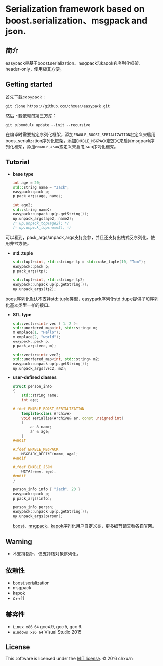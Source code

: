 Serialization framework based on boost.serialization、msgpack and json.
===============================================

## 简介

[easypack][1]是基于[boost.serialization][2]、[msgpack][3]和[kapok][4]的序列化框架，header-only，使用极其方便。

## Getting started
首先下载easypack：

    git clone https://github.com/chxuan/easypack.git

然后下载依赖的第三方库：

    git submodule update --init --recursive
    
在编译时需要指定序列化框架，添加`ENABLE_BOOST_SERIALIZATION`宏定义来启用boost.serialization序列化框架，添加`ENABLE_MSGPACK`宏定义来启用msgpack序列化框架，添加`ENABLE_JSON`宏定义来启用json序列化框架。

## Tutorial
    
 * **base type**

    ```cpp
    int age = 20;
    std::string name = "Jack";
    easypack::pack p;
    p.pack_args(age, name);
    
    int age2;
    std::string name2;
    easypack::unpack up(p.getString());
    up.unpack_args(age2, name2); 
    /* up.unpack_top(age2); */
    /* up.unpack_top(name2); */
    ```  
可以看到，pack_args/unpack_args支持变参，并且还支持出栈式反序列化，使用非常方便。

 * **std::tuple**

    ```cpp
    std::tuple<int, std::string> tp = std::make_tuple(10, "Tom");
    easypack::pack p;
    p.pack_args(tp);

    std::tuple<int, std::string> tp2;
    easypack::unpack up(p.getString());
    up.unpack_args(tp2);
    ```  
boost序列化默认不支持std::tuple类型，easypack序列化std::tuple提供了和序列化基本类型一样的接口。

 * **STL type**

    ```cpp
    std::vector<int> vec { 1, 2 };
    std::unordered_map<int, std::string> m;
    m.emplace(1, "Hello");
    m.emplace(2, "world");
    easypack::pack p;
    p.pack_args(vec, m);

    std::vector<int> vec2;
    std::unordered_map<int, std::string> m2;
    easypack::unpack up(p.getString());
    up.unpack_args(vec2, m2);
    ```

 * **user-defined classes**

    ```cpp
    struct person_info
    {
        std::string name;
        int age;
        
    #ifdef ENABLE_BOOST_SERIALIZATION
        template<class Archive>
        void serialize(Archive& ar, const unsigned int)
        {
            ar & name;
            ar & age;
        }
    #endif
    
    #ifdef ENABLE_MSGPACK
        MSGPACK_DEFINE(name, age);
    #endif
    
    #ifdef ENABLE_JSON
        META(name, age);
    #endif
    };
    
    person_info info { "Jack", 20 };
    easypack::pack p;
    p.pack_args(info);

    person_info person;
    easypack::unpack up(p.getString());
    up.unpack_args(person);
    ```
    [boost][5]、[msgpack][6]、[kapok][7]序列化用户自定义类，更多细节请查看各自官网。
    
## Warning

 * 不支持指针，仅支持桟对象序列化。

    
## 依赖性

* boost.serialization
* msgpack
* kapok
* c++11

## 兼容性

* `Linux x86_64` gcc4.9, gcc 5, gcc 6.
* `Windows x86_64` Visual Studio 2015

## License
This software is licensed under the [MIT license][8]. © 2016 chxuan


  [1]: https://github.com/chxuan/easypack
  [2]: http://www.boost.org/
  [3]: https://github.com/msgpack/msgpack-c
  [4]: https://github.com/qicosmos/Kapok
  [5]: http://www.boost.org/
  [6]: https://github.com/msgpack/msgpack-c
  [7]: https://github.com/qicosmos/Kapok
  [8]: https://github.com/chxuan/easypack/blob/master/LICENSE
